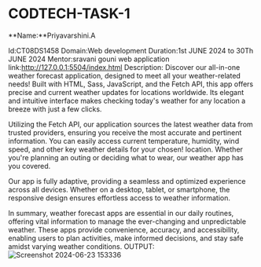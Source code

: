 # CODTECH-TASK-1
**Name:**Priyavarshini.A

Id:CT08DS1458
Domain:Web development
Duration:1st JUNE 2024 to 30Th JUNE 2024
Mentor:sravani gouni
web application link:http://127.0.0.1:5504/index.html
Description:
Discover our all-in-one weather forecast application, designed to meet all your weather-related needs! Built with HTML, Sass, JavaScript, and the Fetch API, this app offers precise and current weather updates for locations worldwide. Its elegant and intuitive interface makes checking today's weather for any location a breeze with just a few clicks.

Utilizing the Fetch API, our application sources the latest weather data from trusted providers, ensuring you receive the most accurate and pertinent information. You can easily access current temperature, humidity, wind speed, and other key weather details for your chosen!
 location. Whether you're planning an outing or deciding what to wear, our weather app has you covered.

Our app is fully adaptive, providing a seamless and optimized experience across all devices. Whether on a desktop, tablet, or smartphone, the responsive design ensures effortless access to weather information.

In summary, weather forecast apps are essential in our daily routines, offering vital information to manage the ever-changing and unpredictable weather. These apps provide convenience, accuracy, and accessibility, enabling users to plan activities, make informed decisions, and stay safe amidst varying weather conditions.
OUTPUT:![Screenshot 2024-06-23 153336](https://github.com/aPriyavarshini/CODTECH-TASK-1/assets/146161676/e8da7092-72e0-4991-bd2c-c9de84388f6e)
